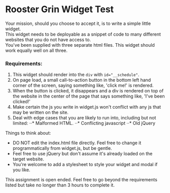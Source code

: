 # Rooster Grin Widget Test
Your mission, should you choose to accept it, is to write a simple little widget.   
This widget needs to be deployable as a snippet of code to many different websites that you do not have access to.    
You've been supplied with three separate html files. This widget should work equally well on all three.

### Requirements:
1. This widget should render into the `div` with `id="__schedule"`. 
2. On page load, a small call-to-action button in the bottom left hand corner of the screen, saying something like, 'click me!' is rendered.
3. When the button is clicked, it disappears and a div is rendered on top of the website in the center of the page that says something like, 'I've been clicked!'   
4. Make certain the js you write in widget.js won't conflict with any js that may be written on the site.
5. Deal with edge cases that you are likely to run into, including but not limited:
⋅⋅* Malformed HTML.
⋅⋅* Conflicting javascript
⋅⋅* Old jQuery

Things to think about:
* DO NOT edit the index.html file directly. Feel free to change it programmatically from widget.js, but be gentle.
* Feel free to use jQuery but don't assume it's already loaded on the target website.
* You're welcome to add a stylesheet to style your widget and modal if you like.

This assignment is open ended. Feel free to go beyond the requirements listed but take no longer than 3 hours to complete it.
